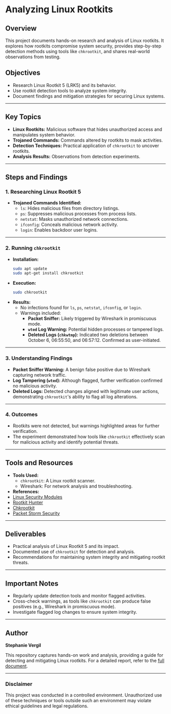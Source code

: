 # Analyzing Linux Rootkits

## Overview

This project documents hands-on research and analysis of Linux rootkits. It explores how rootkits compromise system security, provides step-by-step detection methods using tools like `chkrootkit`, and shares real-world observations from testing.

## Objectives

- Research Linux Rootkit 5 (LRK5) and its behavior.
- Use rootkit detection tools to analyze system integrity.
- Document findings and mitigation strategies for securing Linux systems.

---

## Key Topics

- **Linux Rootkits:** Malicious software that hides unauthorized access and manipulates system behavior.
- **Trojaned Commands:** Commands altered by rootkits to mask activities.
- **Detection Techniques:** Practical application of `chkrootkit` to uncover rootkits.
- **Analysis Results:** Observations from detection experiments.

---

## Steps and Findings

### 1. **Researching Linux Rootkit 5**
   - **Trojaned Commands Identified:**
     - `ls`: Hides malicious files from directory listings.
     - `ps`: Suppresses malicious processes from process lists.
     - `netstat`: Masks unauthorized network connections.
     - `ifconfig`: Conceals malicious network activity.
     - `login`: Enables backdoor user logins.

---

### 2. **Running `chkrootkit`**
   - **Installation:**
     ```bash
     sudo apt update
     sudo apt-get install chkrootkit
     ```
   - **Execution:**
     ```bash
     sudo chkrootkit
     ```
   - **Results:**
     - No infections found for `ls`, `ps`, `netstat`, `ifconfig`, or `login`.
     - Warnings included:
       - **Packet Sniffer:** Likely triggered by Wireshark in promiscuous mode.
       - **`wted` Log Warning:** Potential hidden processes or tampered logs.
       - **Deleted Logs (`chkwtmp`):** Indicated two deletions between October 6, 06:55:50, and 06:57:12. Confirmed as user-initiated.

---

### 3. **Understanding Findings**
   - **Packet Sniffer Warning:** A benign false positive due to Wireshark capturing network traffic.
   - **Log Tampering (`wted`):** Although flagged, further verification confirmed no malicious activity.
   - **Deleted Logs:** Detected changes aligned with legitimate user actions, demonstrating `chkrootkit`'s ability to flag all log alterations.

---

### 4. **Outcomes**
   - Rootkits were not detected, but warnings highlighted areas for further verification.
   - The experiment demonstrated how tools like `chkrootkit` effectively scan for malicious activity and identify potential threats.

---

## Tools and Resources

- **Tools Used:**
  - `chkrootkit`: A Linux rootkit scanner.
  - Wireshark: For network analysis and troubleshooting.
- **References:**
- [Linux Security Modules](https://www.kernel.org/doc/html/latest/admin-guide/LSM/index.html)
- [Rootkit Hunter](http://rkhunter.sourceforge.net/)
- [Chkrootkit](http://www.chkrootkit.org/)
- [Packet Storm Security](https://packetstormsecurity.org)

---

## Deliverables

- Practical analysis of Linux Rootkit 5 and its impact.
- Documented use of `chkrootkit` for detection and analysis.
- Recommendations for maintaining system integrity and mitigating rootkit threats.

---

## Important Notes

- Regularly update detection tools and monitor flagged activities.
- Cross-check warnings, as tools like `chkrootkit` can produce false positives (e.g., Wireshark in promiscuous mode).
- Investigate flagged log changes to ensure system integrity.

---

## Author

**Stephanie Vergil**

This repository captures hands-on work and analysis, providing a guide for detecting and mitigating Linux rootkits. For a detailed report, refer to the [full document](https://github.com/StephVergil/Analyzing-Linux-Rootkits/blob/main/Homework%208%20Linux%20Rootkits.docx).

---

### Disclaimer
This project was conducted in a controlled environment. Unauthorized use of these techniques or tools outside such an environment may violate ethical guidelines and legal regulations.
